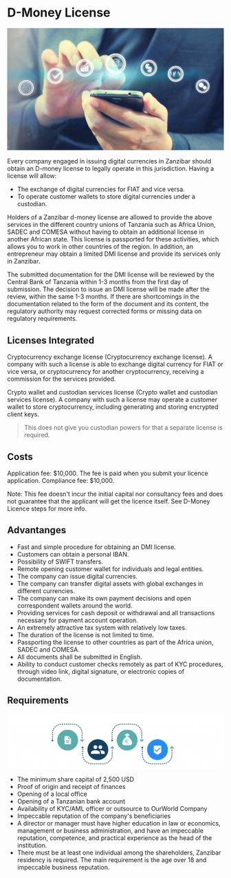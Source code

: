 # D-Money License

![](img/dmi.png)  

Every company engaged in issuing digital currencies in Zanzibar should obtain an D-money license to legally operate in this jurisdiction. Having a license will allow:

- The exchange of digital currencies for FIAT and vice versa.
- To operate customer wallets to store digital currencies under a custodian. 

Holders of a Zanzibar d-money license are allowed to provide the above services in the different country unions of Tanzania  such as Africa Union, SADEC and COMESA without having to obtain an additional license in another African state. This license is passported for these activities, which allows you to work in other countries of the region. In addition, an entrepreneur may obtain a limited DMI license and provide its services only in Zanzibar. 

The submitted documentation for the DMI license will be reviewed by the Central Bank of Tanzania within 1-3 months from the first day of submission. The decision to issue an DMI license will be made after the review, within the same 1-3 months. If there are shortcomings in the documentation related to the form of the document and its content, the regulatory authority may request corrected forms or missing data on regulatory requirements.

## Licenses Integrated

Cryptocurrency exchange license (Cryptocurrency exchange license). A company with such a license is able to exchange digital currency for FIAT or vice versa, or cryptocurrency for another cryptocurrency, receiving a commission for the services provided.

Crypto wallet and custodian services license (Crypto wallet and custodian services license). A company with such a license may operate a customer wallet to store cryptocurrency, including generating and storing encrypted client keys.

> This does not give you custodian powers for that a separate license is required.

## Costs

Application fee: $10,000. The fee is paid when you submit your licence application. 
Compliance fee: $10,000.

Note: This fee doesn't incur the initial capital nor consultancy fees and does not guarantee that the applicant will get the licence itself. See D-Money Licence steps for more info.

## Advantanges

- Fast and simple procedure for obtaining an DMI license.
- Customers can obtain a personal IBAN.
- Possibility of SWIFT transfers.
- Remote opening customer wallet for individuals and legal entities.
- The company can issue digital currencies.
- The company can transfer digital assets with global exchanges in different currencies.
- The company can make its own payment decisions and open correspondent wallets around the world.
- Providing services for cash deposit or withdrawal and all transactions necessary for payment account operation.
- An extremely attractive tax system with relatively low taxes.
- The duration of the license is not limited to time.
- Passporting the license to other countries as part of the Africa union, SADEC and COMESA.
- All documents shall be submitted in English. 
- Ability to conduct customer checks remotely as part of KYC procedures, through video link, digital signature, or electronic copies of documentation.

## Requirements

![](img/emi_requirements.png)  

- The minimum share capital of 2,500 USD 
- Proof of origin and receipt of finances
- Opening of a local office
- Opening of a Tanzanian bank account
- Availability of KYC/AML officer or outsource to OurWorld Company
- Impeccable reputation of the company's beneficiaries
- A director or manager must have higher education in law or economics, management or business administration, and have an impeccable reputation, competence, and practical experience as the head of the institution.
- There must be at least one individual among the shareholders, Zanzibar residency is required. The main requirement is the age over 18 and impeccable business reputation.